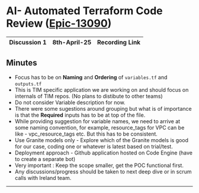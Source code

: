 # AI- Automated Terraform Code Review ([Epic-13090](https://github.ibm.com/GoldenEye/issues/issues/13090))

|Discussion 1| 8th-April-25 | Recording Link |
|---|---|---|

## Minutes
* Focus has to be on **Naming** and **Ordering** of `variables.tf` and `outputs.tf`
* This is TIM specific application we are working on and should focus on internals of TIM repos. (No plans to distibute to other teams)
* Do not consider Variable description for now.
* There were some sugestions around grouping but what is of importance is that the **Required** inputs has to be at top of the file.
* While providing suggestion for variable names, we need to arrive at some naming convention, for example, resource_tags for VPC can be like - vpc_resource_tags etc. But this has to be consistent.
* Use Granite models only - Explore which of the Granite models is good for our case, coding one or whatever is latest based on trial/test.
* Deployment approach - Github application hosted on Code Engine (have to create a separate bot)
* Very important : Keep the scope smaller, get the POC functional first.
* Any discussions/progress should be taken to next deep dive or in scrum calls with Ireland team.
________
